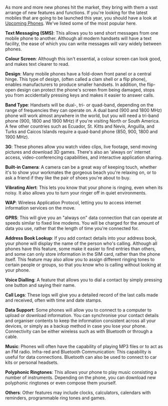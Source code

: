 As more and more new phones hit the market, they bring with them a vast arrange of new features and functions. If you're looking for the latest mobiles that are going to be launched this year, you should have a look at [Upcoming Phones](https://www.upcomingphones.in/). We've listed some of the most popular here.

**Text Messaging (SMS)**: This allows you to send short messages from one mobile phone to another. Although all modern handsets will have a text facility, the ease of which you can write messages will vary widely between phones.

**Colour Screen**: Although this isn't essential, a colour screen can look good, and makes text clearer to read.

**Design**: Many mobile phones have a fold-down front panel or a central hinge. This type of design, (often called a clam shell or a flip phone), enables manufacturers to produce smaller handsets. In addition, the flip-open design can protect the phone's screen from being damaged, stops you from accidentally pressing keys and makes it easier to answer calls.

**Band Type**: Handsets will be dual-, tri- or quad-band, depending on the range of frequencies they can operate on. A dual band (900 and 1800 MHz) phone will work almost anywhere in the world, but you will need a tri-band phone (900, 1800 and 1900 MHz) if you're visiting North or South America. A few other countries such as Ecuador, St. Kitts and Nevis, Anguilla, and Turks and Caicos Islands require a quad-band phone (850, 900, 1800 and 1900 MHz).

**3G**: These phones allow you watch video clips, live footage, send moving pictures and download 3D games. There's also an 'always on' internet access, video-conferencing capabilities, and interactive application sharing.

**Built-in Camera**: A camera can be a great way of keeping touch, whether it's to show your workmates the gorgeous beach you're relaxing on, or to ask a friend if they like the pair of shoes you're about to buy.

**Vibrating Alert**: This lets you know that your phone is ringing, even when its noisy. It also allows you to turn your ringer off in quiet environments.

**WAP**: Wireless Application Protocol, letting you to access internet information services on the move.

**GPRS**: This will give you an "always on" data connection that can operate at speeds similar to fixed line modems. You will be charged for the amount of data you use, rather that the length of time you're connected for.

**Address Book Lookup**: If you add contact details into your address book, your phone will display the name of the person who's calling. Although all phones have this feature, some make it easier to find entries than others, and some can only store information in the SIM card, rather than the phone itself. This feature may also allow you to assign different ringing tones to certain people or groups, so that you know who is calling without looking at your phone.

**Voice Dialling**: A feature that allows you to dial a contact by simply pressing one button and saying their name.

**Call Logs**: These logs will give you a detailed record of the last calls made and received, often with time and date stamps.

**Data Support**: Some phones will allow you to connect to a computer to upload or download information. You can synchronise your contact details and organiser contents to keep the information consistent across all your devices, or simply as a backup method in case you lose your phone. Connectivity can be either wireless such as with Bluetooth or through a cable.

**Music**: Phones will often have the capability of playing MP3 files or to act as an FM radio.
Infra-red and Bluetooth Communication: This capability is useful for data connections. Bluetooth can also be used to connect to car kits or personal headsets.

**Polyphonic Ringtones**: This allows your phone to play music consisting a number of instruments. Depending on the phone, you can download new polyphonic ringtones or even compose them yourself.

**Others**: Other features may include clocks, calculators, calendars with reminders, programmable ring tones and games.
